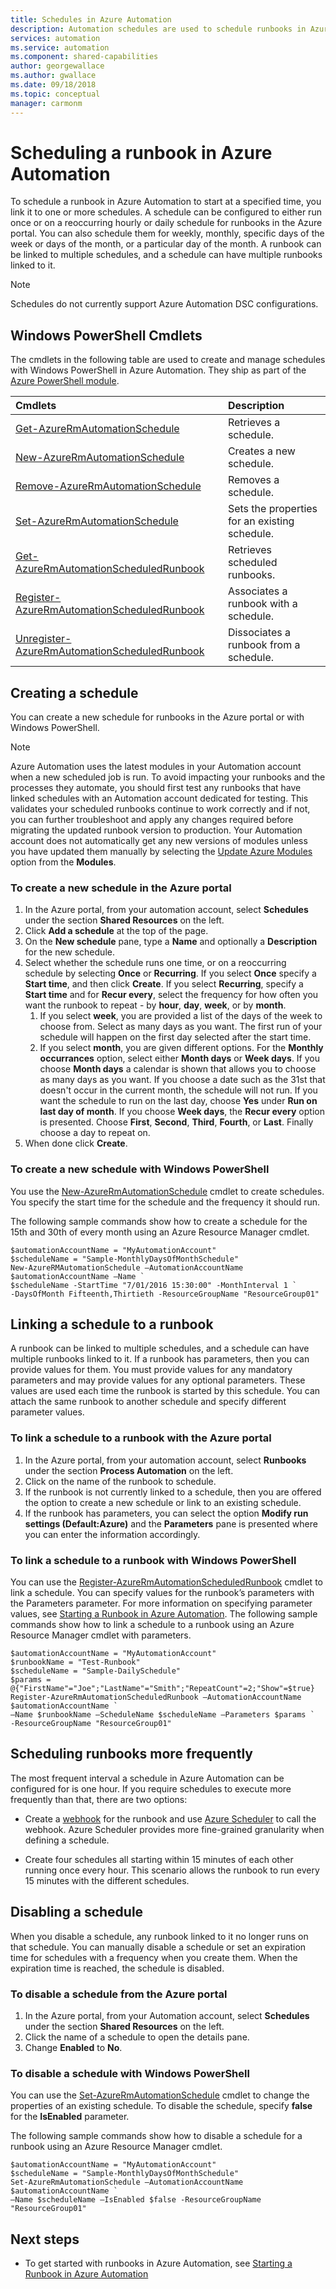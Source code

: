 ```yaml
---
title: Schedules in Azure Automation
description: Automation schedules are used to schedule runbooks in Azure Automation to start automatically. Describes how to create and manage a schedule in so that you can automatically start a runbook at a particular time or on a recurring schedule.
services: automation
ms.service: automation
ms.component: shared-capabilities
author: georgewallace
ms.author: gwallace
ms.date: 09/18/2018
ms.topic: conceptual
manager: carmonm
---
```

# Scheduling a runbook in Azure Automation

To schedule a runbook in Azure Automation to start at a specified time, you link it to one or more schedules. A schedule can be configured to either run once or on a reoccurring hourly or daily schedule for runbooks in the Azure  portal. You can also schedule them for weekly, monthly, specific days of the week or days of the month, or a particular day of the month. A runbook can be linked to multiple schedules, and a schedule can have multiple runbooks linked to it.

> [!NOTE]
> Schedules do not currently support Azure Automation DSC configurations.

## Windows PowerShell Cmdlets

The cmdlets in the following table are used to create and manage schedules with Windows PowerShell in Azure Automation. They ship as part of the [Azure PowerShell module](/powershell/azure/overview).

| Cmdlets | Description |
|:--- |:--- |
| [Get-AzureRmAutomationSchedule](/powershell/module/azurerm.automation/get-azurermautomationschedule) |Retrieves a schedule. |
| [New-AzureRmAutomationSchedule](/powershell/module/azurerm.automation/new-azurermautomationschedule) |Creates a new schedule. |
| [Remove-AzureRmAutomationSchedule](/powershell/module/azurerm.automation/remove-azurermautomationschedule) |Removes a schedule. |
| [Set-AzureRmAutomationSchedule](/powershell/module/azurerm.automation/set-azurermautomationschedule) |Sets the properties for an existing schedule. |
| [Get-AzureRmAutomationScheduledRunbook](/powershell/module/azurerm.automation/get-azurermautomationscheduledrunbook) |Retrieves scheduled runbooks. |
| [Register-AzureRmAutomationScheduledRunbook](/powershell/module/azurerm.automation/register-azurermautomationscheduledrunbook) |Associates a runbook with a schedule. |
| [Unregister-AzureRmAutomationScheduledRunbook](/powershell/module/azurerm.automation/unregister-azurermautomationscheduledrunbook) |Dissociates a runbook from a schedule. |

## Creating a schedule

You can create a new schedule for runbooks in the Azure portal or with Windows PowerShell.

> [!NOTE]
> Azure Automation uses the latest modules in your Automation account when a new scheduled job is run.  To avoid impacting your runbooks and the processes they automate, you should first test any runbooks that have linked schedules with an Automation account dedicated for testing.  This validates your scheduled runbooks continue to work correctly and if not, you can further troubleshoot and apply any changes required before migrating the updated runbook version to production.
> Your Automation account does not automatically get any new versions of modules unless you have updated them manually by selecting the [Update Azure Modules](automation-update-azure-modules.md) option from the **Modules**.

### To create a new schedule in the Azure portal

1. In the Azure portal, from your automation account, select **Schedules** under the section **Shared Resources** on the left.
1. Click **Add a schedule** at the top of the page.
1. On the **New schedule** pane, type a **Name** and optionally a **Description** for the new schedule.
1. Select whether the schedule runs one time, or on a reoccurring schedule by selecting **Once** or **Recurring**. If you select **Once** specify a **Start time**, and then click **Create**. If you select **Recurring**, specify a **Start time** and for **Recur every**, select the frequency for how often you want the runbook to repeat - by **hour**, **day**, **week**, or by **month**.
    1. If you select **week**, you are provided a list of the days of the week to choose from. Select as many days as you want. The first run of your schedule will happen on the first day selected after the start time.
    2. If you select **month**, you are given different options. For the **Monthly occurrances** option, select either **Month days** or **Week days**. If you choose **Month days** a calendar is shown that allows you to choose as many days as you want. If you choose a date such as the 31st that doesn't occur in the current month, the schedule will not run. If you want the schedule to run on the last day, choose **Yes** under **Run on last day of month**. If you choose **Week days**, the **Recur every** option is presented. Choose **First**, **Second**, **Third**, **Fourth**, or **Last**. Finally choose a day to repeat on.
1. When done click **Create**.

### To create a new schedule with Windows PowerShell

You use the [New-AzureRmAutomationSchedule](/powershell/module/azurerm.automation/new-azurermautomationschedule) cmdlet to create schedules. You specify the start time for the schedule and the frequency it should run.

The following sample commands show how to create a schedule for the 15th and 30th of every month using an Azure Resource Manager cmdlet.

```azurepowershell-interactive
$automationAccountName = "MyAutomationAccount"
$scheduleName = "Sample-MonthlyDaysOfMonthSchedule"
New-AzureRMAutomationSchedule –AutomationAccountName $automationAccountName –Name `
$scheduleName -StartTime "7/01/2016 15:30:00" -MonthInterval 1 `
-DaysOfMonth Fifteenth,Thirtieth -ResourceGroupName "ResourceGroup01"
```

## Linking a schedule to a runbook

A runbook can be linked to multiple schedules, and a schedule can have multiple runbooks linked to it. If a runbook has parameters, then you can provide values for them. You must provide values for any mandatory parameters and may provide values for any optional parameters. These values are used each time the runbook is started by this schedule. You can attach the same runbook to another schedule and specify different parameter values.

### To link a schedule to a runbook with the Azure portal

1. In the Azure portal, from your automation account, select **Runbooks** under the section **Process Automation** on the left.
2. Click on the name of the runbook to schedule.
3. If the runbook is not currently linked to a schedule, then you are offered the option to create a new schedule or link to an existing schedule.
4. If the runbook has parameters, you can select the option **Modify run settings (Default:Azure)** and the **Parameters** pane is presented where you can enter the information accordingly.

### To link a schedule to a runbook with Windows PowerShell

You can use the [Register-AzureRmAutomationScheduledRunbook](/powershell/module/azurerm.automation/register-azurermautomationscheduledrunbook) cmdlet to link a schedule. You can specify values for the runbook’s parameters with the Parameters parameter. For more information on specifying parameter values,
see [Starting a Runbook in Azure Automation](automation-starting-a-runbook.md).
The following sample commands show how to link a schedule to a runbook using an Azure Resource Manager cmdlet with parameters.

```azurepowershell-interactive
$automationAccountName = "MyAutomationAccount"
$runbookName = "Test-Runbook"
$scheduleName = "Sample-DailySchedule"
$params = @{"FirstName"="Joe";"LastName"="Smith";"RepeatCount"=2;"Show"=$true}
Register-AzureRmAutomationScheduledRunbook –AutomationAccountName $automationAccountName `
–Name $runbookName –ScheduleName $scheduleName –Parameters $params `
-ResourceGroupName "ResourceGroup01"
```

## Scheduling runbooks more frequently

The most frequent interval a schedule in Azure Automation can be configured for is one hour. If you require schedules to execute more frequently than that, there are two options:

* Create a [webhook](automation-webhooks.md) for the runbook and use [Azure Scheduler](../scheduler/scheduler-get-started-portal.md) to call the webhook. Azure Scheduler provides more fine-grained granularity when defining a schedule.

* Create four schedules all starting within 15 minutes of each other running once every hour. This scenario allows the runbook to run every 15 minutes with the different schedules.

## Disabling a schedule

When you disable a schedule, any runbook linked to it no longer runs on that schedule. You can manually disable a schedule or set an expiration time for schedules with a frequency when you create them. When the expiration time is reached, the schedule is disabled.

### To disable a schedule from the Azure portal

1. In the Azure portal, from your Automation account, select **Schedules** under the section **Shared Resources** on the left.
1. Click the name of a schedule to open the details pane.
1. Change **Enabled** to **No**.

### To disable a schedule with Windows PowerShell

You can use the [Set-AzureRmAutomationSchedule](/powershell/module/azurerm.automation/set-azurermautomationschedule) cmdlet to change the properties of an existing schedule. To disable the schedule, specify **false** for the **IsEnabled** parameter.

The following sample commands show how to disable a schedule for a runbook using an Azure Resource Manager cmdlet.

```azurepowershell-interactive
$automationAccountName = "MyAutomationAccount"
$scheduleName = "Sample-MonthlyDaysOfMonthSchedule"
Set-AzureRmAutomationSchedule –AutomationAccountName $automationAccountName `
–Name $scheduleName –IsEnabled $false -ResourceGroupName "ResourceGroup01"
```

## Next steps

* To get started with runbooks in Azure Automation, see [Starting a Runbook in Azure Automation](automation-starting-a-runbook.md)
